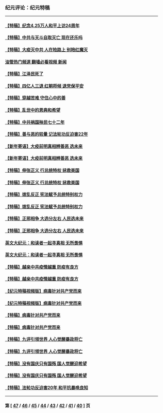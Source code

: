 ### 纪元评论：纪元特稿
---
#### [【特稿】纪念4.25万人和平上访24周年](../../pages/nsc424/n13980883.md?05010330) 
#### [【特稿】中共与天斗自取灭亡 现在还乐吗](../../pages/nsc424/n13897482.md?05010330) 
#### [【特稿】大疫灭中共 人在险路上 别陪红魔灭](../../pages/nsc424/n13890697.md?05010330) 
#### [油管热门频道 翻墙必看视频 新闻](ok?05010330)
#### [【特稿】江泽民死了](../../pages/nsc424/n13876300.md?05010330) 
#### [【特稿】四亿人三退 红朝将倾 退党保平安](../../pages/nsc424/n13794378.md?05010330) 
#### [【特稿】穿越苦难 守住心中的善](../../pages/nsc424/n13784979.md?05010330) 
#### [【特稿】乱世中的恩典和希望](../../pages/nsc424/n13734687.md?05010330) 
#### [【特稿】中共祸国殃民七十二年](../../pages/nsc424/n13272607.md?05010330) 
#### [【特稿】善与恶的较量 记法轮功反迫害22年](../../pages/nsc424/n13086597.md?05010330) 
#### [【新年寄语】大疫前明真相辨善恶 选未来](../../pages/nsc424/n12660855.md?05010330) 
#### [【新年寄语】大疫前明真相辨善恶 选未来](../../pages/nsc424/n12660855.md?05010330) 
#### [【特稿】伸张正义 行总统特权 拯救美国](../../pages/nsc424/n12616806.md?05010330) 
#### [【特稿】伸张正义 行总统特权 拯救美国](../../pages/nsc424/n12616806.md?05010330) 
#### [【特稿】拨乱反正 宪法赋予总统特别权力](../../pages/nsc424/n12598306.md?05010330) 
#### [【特稿】拨乱反正 宪法赋予总统特别权力](../../pages/nsc424/n12598306.md?05010330) 
#### [【特稿】正邪相争 大选分左右 人民选未来](../../pages/nsc424/n12545208.md?05010330) 
#### [【特稿】正邪相争 大选分左右 人民选未来](../../pages/nsc424/n12545208.md?05010330) 
#### [英文大纪元：和读者一起寻真相 无所畏惧](../../pages/nsc424/n12542027.md?05010330) 
#### [英文大纪元：和读者一起寻真相 无所畏惧](../../pages/nsc424/n12542027.md?05010330) 
#### [【特稿】越亲中共疫情越重 防疫有良方](../../pages/nsc424/n12042989.md?05010330) 
#### [【特稿】越亲中共疫情越重 防疫有良方](../../pages/nsc424/n12042989.md?05010330) 
#### [【纪元特稿视频版】病毒针对共产党而来](../../pages/nsc424/n11977328.md?05010330) 
#### [【纪元特稿视频版】病毒针对共产党而来](../../pages/nsc424/n11977328.md?05010330) 
#### [【特稿】病毒针对共产党而来](../../pages/nsc424/n11928818.md?05010330) 
#### [【特稿】病毒针对共产党而来](../../pages/nsc424/n11928818.md?05010330) 
#### [【特稿】九评引领世界 人心觉醒暴政将亡](../../pages/nsc424/n11660496.md?05010330) 
#### [【特稿】九评引领世界 人心觉醒暴政将亡](../../pages/nsc424/n11660496.md?05010330) 
#### [【特稿】没有国庆只有国殇 国人觉醒迎希望](../../pages/nsc424/n11549354.md?05010330) 
#### [【特稿】没有国庆只有国殇 国人觉醒迎希望](../../pages/nsc424/n11549354.md?05010330) 
#### [【特稿】法轮功反迫害20年 和平抗暴唤良知](../../pages/nsc424/n11389135.md?05010330) 

---
#### 第 [ [47](./47.md?05010330) / [46](./46.md?05010330) / [45](./45.md?05010330) / [44](./44.md?05010330) / [43](./43.md?05010330) / [42](./42.md?05010330) / [41](./41.md?05010330) / [40](./40.md?05010330) ] 页
